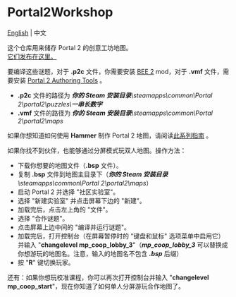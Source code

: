 # Portal2Workshop
[English](README.md) | 中文

这个仓库用来储存 Portal 2 的创意工坊地图。  
[它们发布在这里。](https://steamcommunity.com/profiles/76561198391583576/myworkshopfiles/?appid=620)  

要编译这些谜题，对于 **.p2c** 文件，你需要安装 [BEE 2](https://github.com/BEEmod/BEE2.4/releases) mod，对于 **.vmf** 文件，需要安装 [Portal 2 Authoring Tools](https://developer.valvesoftware.com/wiki/Authoring_Tools/SDK_(Portal_2)) 。  

- **.p2c** 文件的路径为 _**你的 Steam 安装目录**\\steamapps\\common\\Portal 2\\portal2\\puzzles\\**一串长数字**_
- **.vmf** 文件的路径为 _**你的 Steam 安装目录**\\steamapps\\common\\Portal 2\\portal2\\maps_

如果你想知道如何使用 **Hammer** 制作 Portal 2 地图，请阅读[此系列指南](https://steamcommunity.com/sharedfiles/filedetails/?id=2204608925) 。

如果你找不到伙伴，也能够通过分屏模式玩双人地图。操作方法：
- 下载你想要的地图文件（**.bsp** 文件）。
- 复制 **.bsp** 文件到地图主目录下（_**你的 Steam 安装目录**\\steamapps\\common\\Portal 2\\portal2\\maps_）
- 启动 Portal 2 并选择 "社区实验室"。
- 选择 "新建实验室" 并点击屏幕下边的 "新建"。
- 加载完后，点击左上角的 "文件"。
- 选择 "合作谜题"。
- 点击屏幕上边中间的 "编译并运行谜题"。
- 加载完后，打开控制台（在屏幕暂停时的 "键盘和鼠标" 选项菜单中启用它）并输入 "**changelevel mp_coop_lobby_3**"（**_mp_coop_lobby_3_** 可以替换成你想游玩的地图名。注意，输入的地图名不包含 **_.bsp_** 后缀）
- 按 "**R**" 键切换玩家。

还有：如果你想玩校准课程，你可以再次打开控制台并输入 "**changelevel mp_coop_start**"，现在你知道了如何单人分屏游玩合作地图了。
